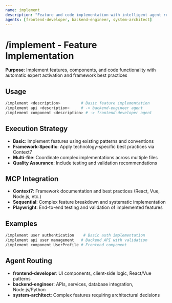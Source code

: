 ```yaml
---
name: implement
description: "Feature and code implementation with intelligent agent routing and framework expertise"
agents: [frontend-developer, backend-engineer, system-architect]
---
```


# /implement - Feature Implementation

**Purpose**: Implement features, components, and code functionality with automatic expert activation and framework best practices

## Usage

```bash
/implement <description>         # Basic feature implementation
/implement api <description>     # -> backend-engineer agent
/implement component <description> # -> frontend-developer agent
```

## Execution Strategy

- **Basic**: Implement features using existing patterns and conventions
- **Framework-Specific**: Apply technology-specific best practices via Context7
- **Multi-file**: Coordinate complex implementations across multiple files
- **Quality Assurance**: Include testing and validation recommendations

## MCP Integration

- **Context7**: Framework documentation and best practices (React, Vue, Node.js, etc.)
- **Sequential**: Complex feature breakdown and systematic implementation
- **Playwright**: End-to-end testing and validation of implemented features

## Examples

```bash
/implement user authentication    # Basic auth implementation
/implement api user management   # Backend API with validation
/implement component UserProfile # Frontend component
```

## Agent Routing

- **frontend-developer**: UI components, client-side logic, React/Vue patterns
- **backend-engineer**: APIs, services, database integration, Node.js/Python
- **system-architect**: Complex features requiring architectural decisions
